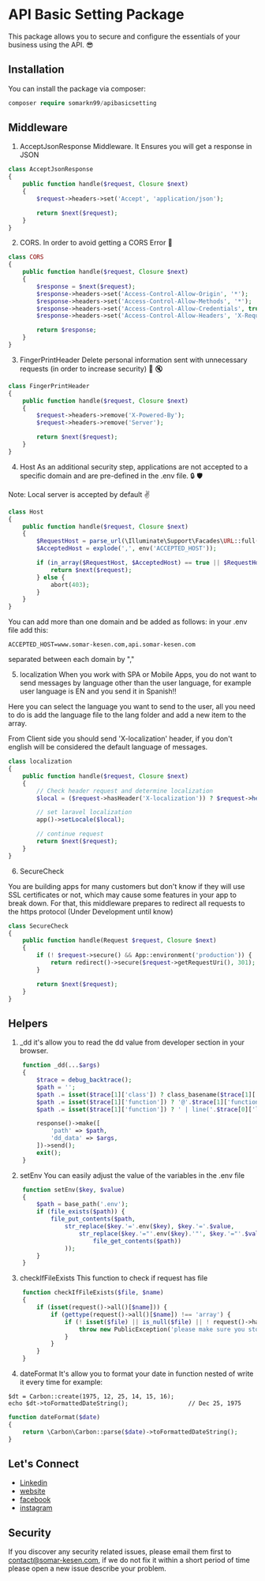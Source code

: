 # API Basic Setting Package

This package allows you to secure and configure the essentials of your business using the API. :sunglasses:	

## Installation

You can install the package via composer:

```php
composer require somarkn99/apibasicsetting
```

## Middleware

1. AcceptJsonResponse Middleware.
It Ensures you will get a response in JSON 

```php
class AcceptJsonResponse
{
    public function handle($request, Closure $next)
    {
        $request->headers->set('Accept', 'application/json');

        return $next($request);
    }
}
```

2. CORS.
In order to avoid getting a CORS Error :triumph:

```php
class CORS
{
    public function handle($request, Closure $next)
    {
        $response = $next($request);
        $response->headers->set('Access-Control-Allow-Origin', '*');
        $response->headers->set('Access-Control-Allow-Methods', '*');
        $response->headers->set('Access-Control-Allow-Credentials', true);
        $response->headers->set('Access-Control-Allow-Headers', 'X-Requested-With,Content-Type,X-Token-Auth,Authorization');

        return $response;
    }
}
```

3. FingerPrintHeader
Delete personal information sent with unnecessary requests (in order to increase security) :no_bell: :mute: 

```php
class FingerPrintHeader
{
    public function handle($request, Closure $next)
    {
        $request->headers->remove('X-Powered-By');
        $request->headers->remove('Server');

        return $next($request);
    }
}
```

4. Host
As an additional security step, applications are not accepted to a specific domain and are pre-defined in the .env file. :lock:	:shield:

Note: Local server is accepted by default :v:

```php
class Host
{
    public function handle($request, Closure $next)
    {
        $RequestHost = parse_url(\Illuminate\Support\Facades\URL::full())['host'];
        $AcceptedHost = explode(',', env('ACCEPTED_HOST'));

        if (in_array($RequestHost, $AcceptedHost) == true || $RequestHost == 'localhost') {
            return $next($request);
        } else {
            abort(403);
        }
    }
}
```

You can add more than one domain and be added as follows:
in your .env file add this:

```
ACCEPTED_HOST=www.somar-kesen.com,api.somar-kesen.com
```

separated between each domain by ","

5. localization
When you work with SPA or Mobile Apps, you do not want to send messages by language other than the user language, for example user language is EN and you send it in Spanish!!

Here you can select the language you want to send to the user, all you need to do is add the language file to the lang folder and add a new item to the array.

From Client side you should send 'X-localization' header, if you don't english will be considered the default language of messages.

```php
class localization
{
    public function handle($request, Closure $next)
    {
        // Check header request and determine localization
        $local = ($request->hasHeader('X-localization')) ? $request->header('X-localization') : 'en';

        // set laravel localization
        app()->setLocale($local);

        // continue request
        return $next($request);
    }
}
```

6. SecureCheck

You are building apps for many customers but don't know if they will use SSL certificates or not, which may cause some features in your app to break down.
For that, this middleware prepares to redirect all requests to the https protocol
(Under Development until know)

```php
class SecureCheck
{
    public function handle(Request $request, Closure $next)
    {
        if (! $request->secure() && App::environment('production')) {
            return redirect()->secure($request->getRequestUri(), 301);
        }

        return $next($request);
    }
}
```

## Helpers

1. _dd
it's allow you to read the dd value from developer section in your browser.

```php
    function _dd(...$args)
    {
        $trace = debug_backtrace();
        $path = '';
        $path .= isset($trace[1]['class']) ? class_basename($trace[1]['class']) : '';
        $path .= isset($trace[1]['function']) ? '@'.$trace[1]['function'].'()' : '';
        $path .= isset($trace[1]['function']) ? ' | line('.$trace[0]['line'].')' : null;

        response()->make([
            'path' => $path,
            'dd_data' => $args,
        ])->send();
        exit();
    }
```

2. setEnv
You can easily adjust the value of the variables in the .env file

```php
    function setEnv($key, $value)
    {
        $path = base_path('.env');
        if (file_exists($path)) {
            file_put_contents($path,
                str_replace($key.'='.env($key), $key.'='.$value,
                    str_replace($key.'="'.env($key).'"', $key.'="'.$value.'"',
                        file_get_contents($path))
                ));
        }
    }
```

3. checkIfFileExists
This function to check if request has file

```php
    function checkIfFileExists($file, $name)
    {
        if (isset(request()->all()[$name])) {
            if (gettype(request()->all()[$name]) !== 'array') {
                if (! isset($file) || is_null($file) || ! request()->hasFile($name)) {
                    throw new PublicException('please make sure you store correct file');
                }
            }
        }
    }
```

4. dateFormat
It's allow you to format your date in function nested of write it every time
for example:

```
$dt = Carbon::create(1975, 12, 25, 14, 15, 16);
echo $dt->toFormattedDateString();                 // Dec 25, 1975
```

```php
function dateFormat($date)
{
    return \Carbon\Carbon::parse($date)->toFormattedDateString();
}
```

Let's Connect
-------
- [Linkedin](https://www.linkedin.com/in/somarkn99/)
- [website](https://www.somar-kesen.com/)
- [facebook](https://www.facebook.com/SomarKesen)
- [instagram](https://www.instagram.com/somar_kn/)

Security
--------
If you discover any security related issues, please email them first to contact@somar-kesen.com, 
if we do not fix it within a short period of time please open a new issue describe your problem. 

